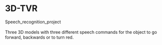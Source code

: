 # 3D-TVR
Speech_recognition_project<br><br>
Three 3D models with three different speech commands for the object to go forward, backwards or to turn red.
